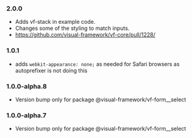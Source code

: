 ### 2.0.0

* Adds vf-stack in example code.
* Changes some of the styling to match inputs.
* https://github.com/visual-framework/vf-core/pull/1228/

### 1.0.1

* adds `webkit-appearance: none;` as needed for Safari browsers as autoprefixer is not doing this

### 1.0.0-alpha.8

* Version bump only for package @visual-framework/vf-form__select

### 1.0.0-alpha.7

* Version bump only for package @visual-framework/vf-form__select

